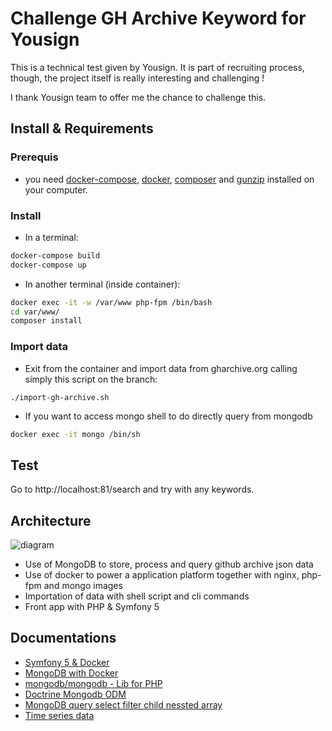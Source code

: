 # Challenge GH Archive Keyword for Yousign
This is a technical test given by Yousign. 
It is part of recruiting process, though, the project itself is really interesting and challenging ! 

I thank Yousign team to offer me the chance to challenge this. 

## Install & Requirements

### Prerequis
* you need [docker-compose](https://docs.docker.com/compose/install/), [docker](https://docs.docker.com/engine/install/), 
[composer](https://getcomposer.org/download/) and [gunzip](https://g.co/kgs/3gfDp5) installed on your computer.

### Install
* In a terminal:

```bash
docker-compose build
docker-compose up
```

* In another terminal (inside container):

```bash
docker exec -it -w /var/www php-fpm /bin/bash
cd var/www/
composer install
```

### Import data

* Exit from the container and import data from gharchive.org calling simply this script on the branch:
```terminal
./import-gh-archive.sh
```

* If you want to access mongo shell to do directly query from mongodb
```bash
docker exec -it mongo /bin/sh
```

## Test
Go to http://localhost:81/search and try with any keywords. 

## Architecture
![diagram](http://www.plantuml.com/plantuml/proxy?cache=no&src=https://raw.githubusercontent.com/hwaseonchoi/project-yousign/master/architecture.puml)

- Use of MongoDB to store, process and query github archive json data
- Use of docker to power a application platform together with nginx, php-fpm and mongo images
- Importation of data with shell script and cli commands
- Front app with PHP & Symfony 5

## Documentations
- [Symfony 5 & Docker](https://dev.to/martinpham/symfony-5-development-with-docker-4hj8)   
- [MongoDB with Docker](https://dev.to/sonyarianto/how-to-spin-mongodb-server-with-docker-and-docker-compose-2lef)
- [mongodb/mongodb - Lib for PHP](https://github.com/mongodb/mongo-php-library)
- [Doctrine Mongodb ODM](https://www.doctrine-project.org/projects/doctrine-mongodb-odm/en/latest/reference/introduction.html#setup)
- [MongoDB query select filter child nessted array](https://techbrij.com/mongodb-query-select-filter-child-nested-array)
- [Time series data](https://www.mongodb.com/blog/post/time-series-data-and-mongodb-part-2-schema-design-best-practices)